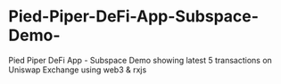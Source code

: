 # Pied-Piper-DeFi-App-Subspace-Demo-
Pied Piper DeFi App - Subspace Demo showing latest 5 transactions on Uniswap Exchange using web3 &amp; rxjs

